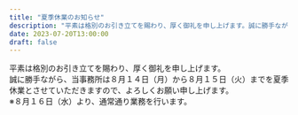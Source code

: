 ```yaml
---
title: "夏季休業のお知らせ"
description: "平素は格別のお引き立てを賜わり、厚く御礼を申し上げます。誠に勝手ながら、当事務所は８月１４日（月）から８月１５日（火）までを夏季休業とさせていただきますので、よろしくお願い申し上げます。"
date: 2023-07-20T13:00:00
draft: false
---
```


平素は格別のお引き立てを賜わり、厚く御礼を申し上げます。  
誠に勝手ながら、当事務所は８月１４日（月）から８月１５日（火）までを夏季休業とさせていただきますので、よろしくお願い申し上げます。  
※８月１６日（水）より、通常通り業務を行います。